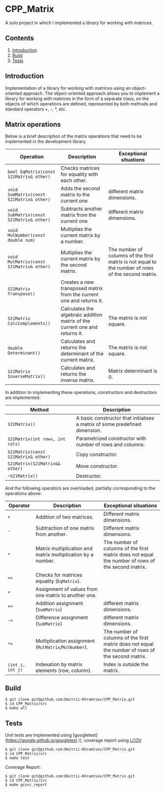 # CPP_Matrix

A solo project in which I implemented a library for working with matrices.

## Contents

1. [Introduction](#introduction)
2. [Build](#build)
3. [Tests](#tests)


## Introduction

Implementation of a library for working with matrices using an object-oriented approach. The object-oriented approach allows you to implement a library for working with matrices in the form of a separate class, on the objects of which operations are defined, represented by both methods and standard operators +, -, *, etc.


## Matrix operations

Below is a brief description of the matrix operations that need to be implemented in the development library.

| Operation | Description | Exceptional situations |
| ----------- | ----------- | ----------- |
| `bool EqMatrix(const S21Matrix& other)` | Checks matrices for equality with each other. |  |
| `void SumMatrix(const S21Matrix& other)` | Adds the second matrix to the current one | different matrix dimensions. |
| `void SubMatrix(const S21Matrix& other)` | Subtracts another matrix from the current one | different matrix dimensions. |
| `void MulNumber(const double num) ` | Multiplies the current matrix by a number. |  |
| `void MulMatrix(const S21Matrix& other)` | Multiplies the current matrix by the second matrix. | The number of columns of the first matrix is not equal to the number of rows of the second matrix. |
| `S21Matrix Transpose()` | Creates a new transposed matrix from the current one and returns it. |  |
| `S21Matrix CalcComplements()` | Calculates the algebraic addition matrix of the current one and returns it. | The matrix is not square. |
| `double Determinant()` | Calculates and returns the determinant of the current matrix. | The matrix is not square. |
| `S21Matrix InverseMatrix()` | Calculates and returns the inverse matrix. | Matrix determinant is 0. |

In addition to implementing these operations, constructors and destructors are implemented:

| Method | Description |
| ----------- | ----------- |
| `S21Matrix()` | A basic constructor that initialises a matrix of some predefined dimension. |  
| `S21Matrix(int rows, int cols) ` | Parametrized constructor with number of rows and columns. |
| `S21Matrix(const S21Matrix& other)` | Copy constructor. |
| `S21Matrix(S21Matrix&& other)` | Move constructor. |
| `~S21Matrix()` | Destructor. |

And the following operators are overloaded, partially corresponding to the operations above:

| Operator | Description | Exceptional situations |
| ----------- | ----------- | ----------- |
| `+`      | Addition of two matrices. | Different matrix dimensions. |
| `-`   | Subtraction of one matrix from another. | Different matrix dimensions. |
| `*`  | Matrix multiplication and matrix multiplication by a number. | The number of columns of the first matrix does not equal the number of rows of the second matrix. |
| `==`  | Checks for matrices equality (`EqMatrix`). | |
| `=`  | Assignment of values from one matrix to another one. | |
| `+=`  | Addition assignment (`SumMatrix`) | different matrix dimensions. |
| `-=`  | Difference assignment (`SubMatrix`) | different matrix dimensions. |
| `*=`  | Multiplication assignment (`MulMatrix`/`MulNumber`). | The number of columns of the first matrix does not equal the number of rows of the second matrix. |
| `(int i, int j)`  | Indexation by matrix elements (row, column). | Index is outside the matrix. |


## Build
```
$ git clone git@github.com:Dmitrii-Khramtsov/CPP_Matrix.git
$ cd CPP_Matrix/src
$ make all
```


## Tests
Unit tests are implemented using [googletest](https://google.github.io/googletest /), coverage report using [LCOV](https://github.com/linux-test-project/lcov )
```
$ git clone git@github.com:Dmitrii-Khramtsov/CPP_Matrix.git
$ cd CPP_Matrix/src
$ make test
```
Coverage Report:
```
$ git clone git@github.com:Dmitrii-Khramtsov/CPP_Matrix.git
$ cd CPP_Matrix/src
$ make gcovr_report
```
